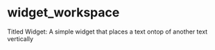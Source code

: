 # widget_workspace

Titled Widget: A simple widget that places a text ontop of another text vertically
